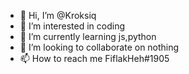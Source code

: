 - 👋 Hi, I’m @Kroksiq
- 👀 I’m interested in coding
- 🌱 I’m currently learning js,python
- 💞️ I’m looking to collaborate on nothing
- 📫 How to reach me FiflakHeh#1905

